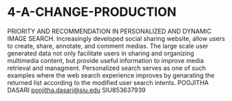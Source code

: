 
# 4-A-CHANGE-PRODUCTION
PRIORITY AND RECOMMENDATION IN PERSONALIZED AND DYNAMIC IMAGE SEARCH.
Increasingly developed social sharing website, allow users to create, share, annotate, and comment medias. The large scale user generated data not only facilitate users in sharing and organizing multimedia content, but provide useful information to improve media retrieval and managment. Personalized search serves as one of such examples where the web search experience improves by genarating the returned list according to the modified user search intents.
POOJITHA DASARI
poojitha.dasari@siu.edu
SIU853637939
